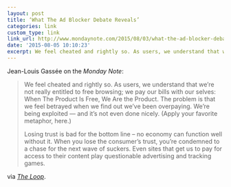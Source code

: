 ```yaml
---
layout: post
title: ‘What The Ad Blocker Debate Reveals’
categories: link
custom_type: link
link_url: http://www.mondaynote.com/2015/08/03/what-the-ad-blocker-debate-reveals/
date: '2015-08-05 10:10:23'
excerpt: We feel cheated and rightly so. As users, we understand that we’re not really entitled to free browsing; we pay our bills with our selves: When The Product Is Free, We Are the Product.
---
```

Jean-Louis Gassée on the *Monday Note*:

> We feel cheated and rightly so. As users, we understand that we’re not really entitled to free browsing; we pay our bills with our selves: When The Product Is Free, We Are the Product. The problem is that we feel betrayed when we find out we’ve been overpaying. We’re being exploited — and it’s not even done nicely. (Apply your favorite metaphor, here.)
> 
> Losing trust is bad for the bottom line – no economy can function well without it. When you lose the consumer’s trust, you’re condemned to a chase for the next wave of suckers. Even sites that get us to pay for access to their content play questionable advertising and tracking games.

via *[The Loop](http://www.loopinsight.com/2015/08/05/jean-louis-gassee-on-apples-ad-blocking-technology/)*.